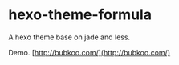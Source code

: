 # hexo-theme-formula

A hexo theme base on jade and less.

Demo. [http://bubkoo.com/](http://bubkoo.com/)